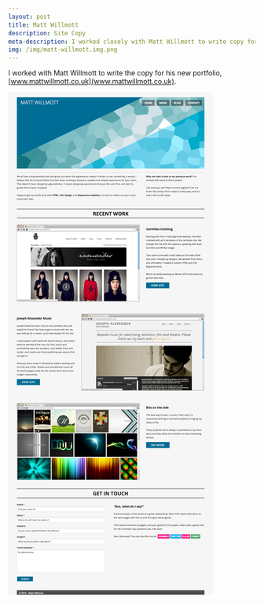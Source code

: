 ```yaml
---
layout: post
title: Matt Willmott
description: Site Copy
meta-description: I worked closely with Matt Willmott to write copy for his new portfolio site.
img: /img/matt-willmott.img.png
---
```


I worked with Matt Willmott to write the copy for his new portfolio, [www.mattwillmott.co.uk](www.mattwillmott.co.uk).

<img src="/img/Matt-Willmott-Web-Design.png">
 